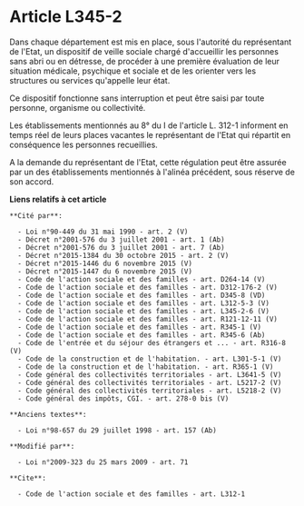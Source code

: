 # Article L345-2

Dans chaque département est mis en place, sous l'autorité du représentant de l'Etat, un dispositif de veille sociale chargé
d'accueillir les personnes sans abri ou en détresse, de procéder à une première évaluation de leur situation médicale,
psychique et sociale et de les orienter vers les structures ou services qu'appelle leur état. 

Ce dispositif fonctionne sans interruption et peut être saisi par toute personne, organisme ou collectivité. 

Les établissements mentionnés au 8° du I de l'article L. 312-1 informent en temps réel de leurs places vacantes le
représentant de l'Etat qui répartit en conséquence les personnes recueillies.

A la demande du représentant de l'Etat, cette régulation peut être assurée par un des établissements mentionnés à l'alinéa
précédent, sous réserve de son accord.

**Liens relatifs à cet article**

	**Cité par**:

	  - Loi n°90-449 du 31 mai 1990 - art. 2 (V)
	  - Décret n°2001-576 du 3 juillet 2001 - art. 1 (Ab)
	  - Décret n°2001-576 du 3 juillet 2001 - art. 7 (Ab)
	  - Décret n°2015-1384 du 30 octobre 2015 - art. 2 (V)
	  - Décret n°2015-1446 du 6 novembre 2015 (V)
	  - Décret n°2015-1447 du 6 novembre 2015 (V)
	  - Code de l'action sociale et des familles - art. D264-14 (V)
	  - Code de l'action sociale et des familles - art. D312-176-2 (V)
	  - Code de l'action sociale et des familles - art. D345-8 (VD)
	  - Code de l'action sociale et des familles - art. L312-5-3 (V)
	  - Code de l'action sociale et des familles - art. L345-2-6 (V)
	  - Code de l'action sociale et des familles - art. R121-12-11 (V)
	  - Code de l'action sociale et des familles - art. R345-1 (V)
	  - Code de l'action sociale et des familles - art. R345-6 (Ab)
	  - Code de l'entrée et du séjour des étrangers et ... - art. R316-8 (V)
	  - Code de la construction et de l'habitation. - art. L301-5-1 (V)
	  - Code de la construction et de l'habitation. - art. R365-1 (V)
	  - Code général des collectivités territoriales - art. L3641-5 (V)
	  - Code général des collectivités territoriales - art. L5217-2 (V)
	  - Code général des collectivités territoriales - art. L5218-2 (V)
	  - Code général des impôts, CGI. - art. 278-0 bis (V)

	**Anciens textes**:

	  - Loi n°98-657 du 29 juillet 1998 - art. 157 (Ab)

	**Modifié par**:

	  - Loi n°2009-323 du 25 mars 2009 - art. 71

	**Cite**:

	  - Code de l'action sociale et des familles - art. L312-1
